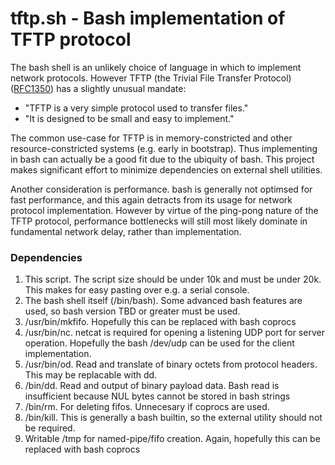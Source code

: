 # tftp.sh - Bash implementation of TFTP protocol

The bash shell is an unlikely choice of language in which to implement network protocols.  However TFTP (the Trivial File Transfer Protocol) ([RFC1350](https://tools.ietf.org/html/rfc1350)) has a slightly unusual mandate:

- "TFTP is a very simple protocol used to transfer files."
- "It is designed to be small and easy to implement."

The common use-case for TFTP is in memory-constricted and other resource-constricted systems (e.g. early in bootstrap).  Thus implementing in bash can actually be a good fit due to the ubiquity of bash.  This project makes significant effort to minimize dependencies on external shell utilities.

Another consideration is performance.  bash is generally not optimsed for fast performance, and this again detracts from its usage for network protocol implementation.  However by virtue of the ping-pong nature of the TFTP protocol, performance bottlenecks will still most likely dominate in fundamental network delay, rather than implementation.

### Dependencies

1) This script.  The script size should be under 10k and must be under 20k.  This makes for easy pasting over e.g. a serial console.
1) The bash shell itself (/bin/bash).  Some advanced bash features are used, so bash version TBD or greater must be used.
1) /usr/bin/mkfifo.  Hopefully this can be replaced with bash coprocs
1) /usr/bin/nc. netcat is required for opening a listening UDP port for server operation.  Hopefully the bash /dev/udp can be used for the client implementation.
1) /usr/bin/od. Read and translate of binary octets from protocol headers.  This may be replacable with dd.
1) /bin/dd. Read and output of binary payload data.  Bash read is insufficient because NUL bytes cannot be stored in bash strings
1) /bin/rm. For deleting fifos.  Unnecesary if coprocs are used.
1) /bin/kill. This is generally a bash builtin, so the external utility should not be required.
1) Writable /tmp for named-pipe/fifo creation.  Again, hopefully this can be replaced with bash coprocs
